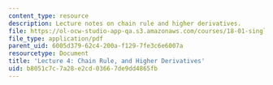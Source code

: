 ```yaml
---
content_type: resource
description: Lecture notes on chain rule and higher derivatives.
file: https://ol-ocw-studio-app-qa.s3.amazonaws.com/courses/18-01-single-variable-calculus-fall-2006/b8051c7c7a28e2cd03667de9dd4865fb_lec4.pdf
file_type: application/pdf
parent_uid: 6005d379-62c4-200a-f129-7fe3c6e6007a
resourcetype: Document
title: 'Lecture 4: Chain Rule, and Higher Derivatives'
uid: b8051c7c-7a28-e2cd-0366-7de9dd4865fb
---
```

